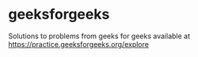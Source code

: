 # geeksforgeeks
Solutions to problems from geeks for geeks available at https://practice.geeksforgeeks.org/explore

